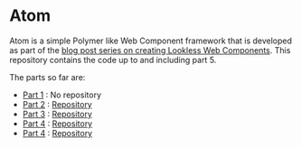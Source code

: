 # Atom

Atom is a simple Polymer like Web Component framework that is developed as part of the [blog post series on creating Lookless Web Components](http://paulmason.co.za/2017/03/18/lookless-web-components-1/). This repository contains the code up to and including part 5.

The parts so far are:

- [Part 1](http://paulmason.co.za/2017/03/18/lookless-web-components-1/) : No repository
- [Part 2](http://paulmason.co.za/2017/03/18/lookless-web-components-2/) : [Repository](https://github.com/phm-atom/atom-2)
- [Part 3](http://paulmason.co.za/2017/03/19/lookless-web-components-3/) : [Repository](https://github.com/phm-atom/atom-3)
- [Part 4](http://paulmason.co.za/2017/03/19/lookless-web-components-4/) : [Repository](https://github.com/phm-atom/atom-4)
- [Part 4](http://paulmason.co.za/2017/03/19/lookless-web-components-5/) : [Repository](https://github.com/phm-atom/atom-5)
